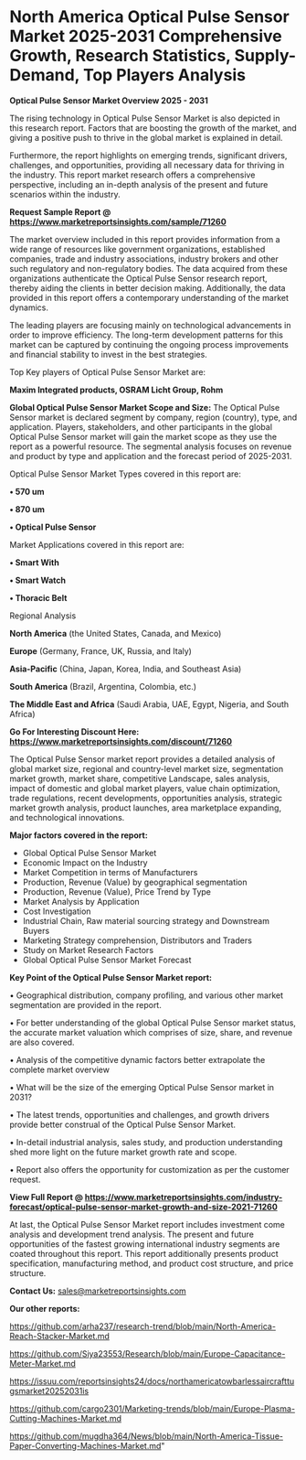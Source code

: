 # North America Optical Pulse Sensor Market 2025-2031 Comprehensive Growth, Research Statistics, Supply-Demand,  Top Players Analysis

<Strong> Optical Pulse Sensor Market Overview 2025 - 2031</strong>

The rising technology in Optical Pulse Sensor Market is also depicted in this research report. Factors that are boosting the growth of the market, and giving a positive push to thrive in the global market is explained in detail.

Furthermore, the report highlights on emerging trends, significant drivers, challenges, and opportunities, providing all necessary data for thriving in the industry. This report market research offers a comprehensive perspective, including an in-depth analysis of the present and future scenarios within the industry.

<strong>Request Sample Report @ <a href=https://www.marketreportsinsights.com/sample/71260>https://www.marketreportsinsights.com/sample/71260</a></strong>

The market overview included in this report provides information from a wide range of resources like government organizations, established companies, trade and industry associations, industry brokers and other such regulatory and non-regulatory bodies. The data acquired from these organizations authenticate the Optical Pulse Sensor research report, thereby aiding the clients in better decision making. Additionally, the data provided in this report offers a contemporary understanding of the market dynamics.

The leading players are focusing mainly on technological advancements in order to improve efficiency. The long-term development patterns for this market can be captured by continuing the ongoing process improvements and financial stability to invest in the best strategies.

Top Key players of Optical Pulse Sensor Market are:

<strong>Maxim Integrated products, OSRAM Licht Group, Rohm</strong>

<strong><b>Global Optical Pulse Sensor Market Scope and Size:</b></strong>
The Optical Pulse Sensor market is declared segment by company, region (country), type, and application. Players, stakeholders, and other participants in the global Optical Pulse Sensor market will gain the market scope as they use the report as a powerful resource. The segmental analysis focuses on revenue and product by type and application and the forecast period of 2025-2031.

Optical Pulse Sensor Market Types covered in this report are:

<strong>• 570 um

• 870 um

• Optical Pulse Sensor</strong>

Market Applications covered in this report are:

<strong>• Smart With

• Smart Watch

• Thoracic Belt</strong> 

Regional Analysis

<strong>North America</strong> (the United States, Canada, and Mexico)

<strong>Europe</strong> (Germany, France, UK, Russia, and Italy)

<strong>Asia-Pacific</strong> (China, Japan, Korea, India, and Southeast Asia)

<strong>South America</strong> (Brazil, Argentina, Colombia, etc.)

<strong>The Middle East and Africa</strong> (Saudi Arabia, UAE, Egypt, Nigeria, and South Africa)

<strong>Go For Interesting Discount Here: <a href=https://www.marketreportsinsights.com/discount/71260>https://www.marketreportsinsights.com/discount/71260</a></strong>

The Optical Pulse Sensor market report provides a detailed analysis of global market size, regional and country-level market size, segmentation market growth, market share, competitive Landscape, sales analysis, impact of domestic and global market players, value chain optimization, trade regulations, recent developments, opportunities analysis, strategic market growth analysis, product launches, area marketplace expanding, and technological innovations.

<strong><b>Major factors covered in the report:</b></strong>
<ul>
  <li>Global Optical Pulse Sensor Market </li>
  <li>Economic Impact on the Industry</li>
  <li>Market Competition in terms of Manufacturers</li>
  <li>Production, Revenue (Value) by geographical segmentation</li>
  <li>Production, Revenue (Value), Price Trend by Type</li>
  <li>Market Analysis by Application</li>
  <li>Cost Investigation</li>
  <li>Industrial Chain, Raw material sourcing strategy and Downstream Buyers</li>
  <li>Marketing Strategy comprehension, Distributors and Traders</li>
  <li>Study on Market Research Factors</li>
  <li>Global Optical Pulse Sensor Market Forecast</li>
</ul>

<strong><b>Key Point of the Optical Pulse Sensor Market report:</b></strong>

• Geographical distribution, company profiling, and various other market segmentation are provided in the report.

• For better understanding of the global Optical Pulse Sensor market status, the accurate market valuation which comprises of size, share, and revenue are also covered.

• Analysis of the competitive dynamic factors better extrapolate the complete market overview

• What will be the size of the emerging Optical Pulse Sensor market in 2031?

• The latest trends, opportunities and challenges, and growth drivers provide better construal of the Optical Pulse Sensor Market.

• In-detail industrial analysis, sales study, and production understanding shed more light on the future market growth rate and scope.

• Report also offers the opportunity for customization as per the customer request.

<strong><b>View Full Report @ <a href=https://www.marketreportsinsights.com/industry-forecast/optical-pulse-sensor-market-growth-and-size-2021-71260>https://www.marketreportsinsights.com/industry-forecast/optical-pulse-sensor-market-growth-and-size-2021-71260</a></b></strong>


At last, the Optical Pulse Sensor Market report includes investment come analysis and development trend analysis. The present and future opportunities of the fastest growing international industry segments are coated throughout this report. This report additionally presents product specification, manufacturing method, and product cost structure, and price structure.

<strong>Contact Us:</strong>
sales@marketreportsinsights.com

<strong>Our other reports:</strong>

<a href=https://github.com/arha237/research-trend/blob/main/North-America-Reach-Stacker-Market.md>https://github.com/arha237/research-trend/blob/main/North-America-Reach-Stacker-Market.md</a>

<a href=https://github.com/Siya23553/Research/blob/main/Europe-Capacitance-Meter-Market.md>https://github.com/Siya23553/Research/blob/main/Europe-Capacitance-Meter-Market.md</a>

<a href=https://issuu.com/reportsinsights24/docs/northamericatowbarlessaircrafttugsmarket20252031is>https://issuu.com/reportsinsights24/docs/northamericatowbarlessaircrafttugsmarket20252031is</a>

<a href=https://github.com/cargo2301/Marketing-trends/blob/main/Europe-Plasma-Cutting-Machines-Market.md>https://github.com/cargo2301/Marketing-trends/blob/main/Europe-Plasma-Cutting-Machines-Market.md</a>

<a href=https://github.com/mugdha364/News/blob/main/North-America-Tissue-Paper-Converting-Machines-Market.md>https://github.com/mugdha364/News/blob/main/North-America-Tissue-Paper-Converting-Machines-Market.md</a>"

